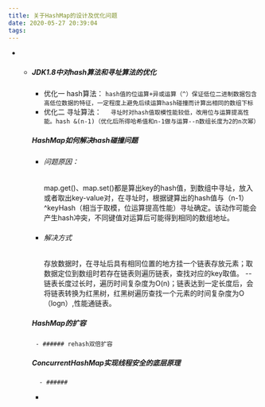 ```yaml
---
title: 关于HashMap的设计及优化问题
date: 2020-05-27 20:39:04
tags:
---
```


-    - ##### JDK1.8中对hash算法和寻址算法的优化
         - 优化一 hash算法： 
     ``` hash值的位运算+异或运算（^）保证低位二进制数据包含高低位数据的特征，一定程度上避免后续运算hash碰撞而计算出相同的数组下标 ```
         - 优化二 寻址算法：
         ```  寻址时对hash值取模性能较低，改用位与运算提高性能。hash &(n-1)（优化后所得哈希值和n-1做与运算--n数组长度为2的n次幂）```
    
         ##### HashMap如何解决hash碰撞问题
         - ###### 问题原因：
             map.get()、map.set()都是算出key的hash值，到数组中寻址，放入或者取出key-value对，在寻址时，根据键算出的hash值与（n-1）^keyHash（相当于取模，位运算提高性能）寻址确定。该动作可能会产生hash冲突，不同键值对运算后可能得到相同的数组地址。
         - ###### 解决方式
             存放数据时，在寻址后具有相同位置的地方挂一个链表存放元素；取数据定位到数组时若存在链表则遍历链表，查找对应的key取值。
          -- 链表长度过长时，遍历时间复杂度为O(n)；链表达到一定长度后，会将链表转换为红黑树，红黑树遍历查找一个元素的时间复杂度为O（logn）,性能通链表。
         ##### HashMap的扩容
            - ###### rehash双倍扩容     
         ##### ConcurrentHashMap实现线程安全的底层原理
             - ###### 
    
       - 
    
         
